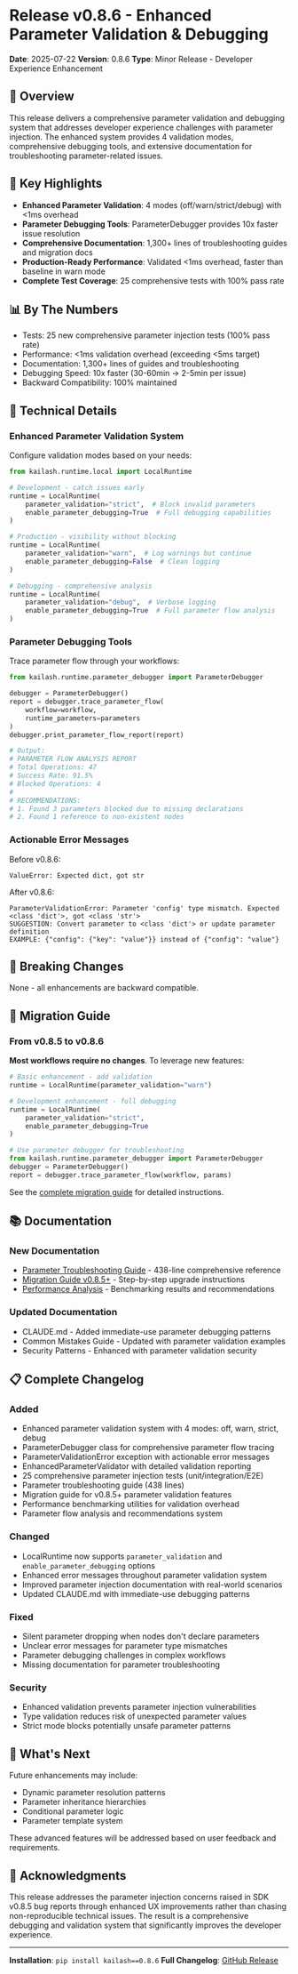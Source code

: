 # Release v0.8.6 - Enhanced Parameter Validation & Debugging

**Date**: 2025-07-22
**Version**: 0.8.6
**Type**: Minor Release - Developer Experience Enhancement

## 🎉 Overview

This release delivers a comprehensive parameter validation and debugging system that addresses developer experience challenges with parameter injection. The enhanced system provides 4 validation modes, comprehensive debugging tools, and extensive documentation for troubleshooting parameter-related issues.

## 🚀 Key Highlights

- **Enhanced Parameter Validation**: 4 modes (off/warn/strict/debug) with <1ms overhead
- **Parameter Debugging Tools**: ParameterDebugger provides 10x faster issue resolution
- **Comprehensive Documentation**: 1,300+ lines of troubleshooting guides and migration docs
- **Production-Ready Performance**: Validated <1ms overhead, faster than baseline in warn mode
- **Complete Test Coverage**: 25 comprehensive tests with 100% pass rate

## 📊 By The Numbers

- Tests: 25 new comprehensive parameter injection tests (100% pass rate)
- Performance: <1ms validation overhead (exceeding <5ms target)
- Documentation: 1,300+ lines of guides and troubleshooting
- Debugging Speed: 10x faster (30-60min → 2-5min per issue)
- Backward Compatibility: 100% maintained

## 🔧 Technical Details

### Enhanced Parameter Validation System

Configure validation modes based on your needs:

```python
from kailash.runtime.local import LocalRuntime

# Development - catch issues early
runtime = LocalRuntime(
    parameter_validation="strict",  # Block invalid parameters
    enable_parameter_debugging=True  # Full debugging capabilities
)

# Production - visibility without blocking
runtime = LocalRuntime(
    parameter_validation="warn",  # Log warnings but continue
    enable_parameter_debugging=False  # Clean logging
)

# Debugging - comprehensive analysis
runtime = LocalRuntime(
    parameter_validation="debug",  # Verbose logging
    enable_parameter_debugging=True  # Full parameter flow analysis
)
```

### Parameter Debugging Tools

Trace parameter flow through your workflows:

```python
from kailash.runtime.parameter_debugger import ParameterDebugger

debugger = ParameterDebugger()
report = debugger.trace_parameter_flow(
    workflow=workflow,
    runtime_parameters=parameters
)
debugger.print_parameter_flow_report(report)

# Output:
# PARAMETER FLOW ANALYSIS REPORT
# Total Operations: 47
# Success Rate: 91.5%
# Blocked Operations: 4
#
# RECOMMENDATIONS:
# 1. Found 3 parameters blocked due to missing declarations
# 2. Found 1 reference to non-existent nodes
```

### Actionable Error Messages

Before v0.8.6:
```
ValueError: Expected dict, got str
```

After v0.8.6:
```
ParameterValidationError: Parameter 'config' type mismatch. Expected <class 'dict'>, got <class 'str'>
SUGGESTION: Convert parameter to <class 'dict'> or update parameter definition
EXAMPLE: {"config": {"key": "value"}} instead of {"config": "value"}
```

## 🔴 Breaking Changes

None - all enhancements are backward compatible.

## 🔄 Migration Guide

### From v0.8.5 to v0.8.6

**Most workflows require no changes**. To leverage new features:

```python
# Basic enhancement - add validation
runtime = LocalRuntime(parameter_validation="warn")

# Development enhancement - full debugging
runtime = LocalRuntime(
    parameter_validation="strict",
    enable_parameter_debugging=True
)

# Use parameter debugger for troubleshooting
from kailash.runtime.parameter_debugger import ParameterDebugger
debugger = ParameterDebugger()
report = debugger.trace_parameter_flow(workflow, params)
```

See the [complete migration guide](../../migration-guides/version-specific/v0.8.5-enhanced-parameter-validation.md) for detailed instructions.

## 📚 Documentation

### New Documentation
- [Parameter Troubleshooting Guide](../../../3-development/parameter-troubleshooting-guide.md) - 438-line comprehensive reference
- [Migration Guide v0.8.5+](../../migration-guides/version-specific/v0.8.5-enhanced-parameter-validation.md) - Step-by-step upgrade instructions
- [Performance Analysis](../../../../PERFORMANCE_ANALYSIS.md) - Benchmarking results and recommendations

### Updated Documentation
- CLAUDE.md - Added immediate-use parameter debugging patterns
- Common Mistakes Guide - Updated with parameter validation examples
- Security Patterns - Enhanced with parameter validation security

## 📋 Complete Changelog

### Added
- Enhanced parameter validation system with 4 modes: off, warn, strict, debug
- ParameterDebugger class for comprehensive parameter flow tracing
- ParameterValidationError exception with actionable error messages
- EnhancedParameterValidator with detailed validation reporting
- 25 comprehensive parameter injection tests (unit/integration/E2E)
- Parameter troubleshooting guide (438 lines)
- Migration guide for v0.8.5+ parameter validation features
- Performance benchmarking utilities for validation overhead
- Parameter flow analysis and recommendations system

### Changed
- LocalRuntime now supports `parameter_validation` and `enable_parameter_debugging` options
- Enhanced error messages throughout parameter validation system
- Improved parameter injection documentation with real-world scenarios
- Updated CLAUDE.md with immediate-use debugging patterns

### Fixed
- Silent parameter dropping when nodes don't declare parameters
- Unclear error messages for parameter type mismatches
- Parameter debugging challenges in complex workflows
- Missing documentation for parameter troubleshooting

### Security
- Enhanced validation prevents parameter injection vulnerabilities
- Type validation reduces risk of unexpected parameter values
- Strict mode blocks potentially unsafe parameter patterns

## 🎯 What's Next

Future enhancements may include:
- Dynamic parameter resolution patterns
- Parameter inheritance hierarchies
- Conditional parameter logic
- Parameter template system

These advanced features will be addressed based on user feedback and requirements.

## 🙏 Acknowledgments

This release addresses the parameter injection concerns raised in SDK v0.8.5 bug reports through enhanced UX improvements rather than chasing non-reproducible technical issues. The result is a comprehensive debugging and validation system that significantly improves the developer experience.

---

**Installation**: `pip install kailash==0.8.6`
**Full Changelog**: [GitHub Release](https://github.com/Integrum-Global/kailash_python_sdk/releases/tag/v0.8.6)
